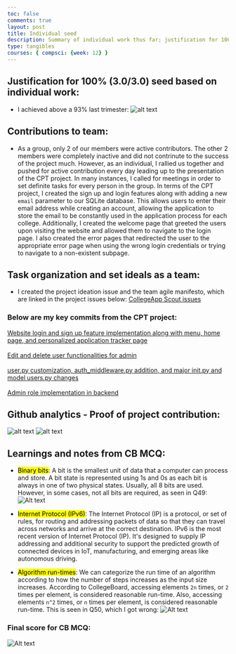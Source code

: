 ```yaml
---
toc: false
comments: true
layout: post
title: Individual seed
description: Summary of individual work thus far; justification for 100% seed.
type: tangibles
courses: { compsci: {week: 12} }
---
```


## Justification for 100% (3.0/3.0) seed based on individual work:

- I achieved above a 93% last trimester:
![alt text](</ankit_tri2/images/AP CSP - Trimester 2 grade - Ankit.png>)

## Contributions to team:
- As a group, only 2 of our members were active contributors. The other 2 members were completely inactive and did not contrinute to the success of the project much. However, as an individual, I rallied us together and pushed for active contribution every day leading up to the presentation of the CPT project. In many instances, I called for meetings in order to set definite tasks for every person in the group. In terms of the CPT project, I created the sign up and login features along with adding a new `email` parameter to our SQLite database. This allows users to enter their email address while creating an account, allowing the application to store the email to be constantly used in the application process for each college. Additionally, I created the welcome page that greeted the users upon visiting the website and allowed them to navigate to the login page. I also created the error pages that redirected the user to the appropriate error page when using the wrong login credentials or trying to navigate to a non-existent subpage.

## Task organization and set ideals as a team:
- I created the project ideation issue and the team agile manifesto, which are linked in the project issues below:
[CollegeApp Scout issues](https://github.com/Ankit-177/cpt_project/issues)

### Below are my key commits from the CPT project:
[Website login and sign up feature implementation along with menu, home page, and personalized application tracker page](https://github.com/Ankit-177/cpt_project/commit/03562415d09fb96b0c3c3aea12ca2cc8919b0106)<br><br>
[Edit and delete user functionalities for admin](https://github.com/Ankit-177/cpt_project/commit/c1d6bdc69b2af05c3287120d50e1cb25c3ef471c#diff-d2405490b89e560cdcbc1abe42af7a0de13941d6bc4e1e9213e2597511001bdd)<br><br>
[user.py customization, auth_middleware.py addition, and major init.py and model users.py changes](https://github.com/Ankit-177/cpt_backend/commit/f523a154e59dd4405ff32ca20ba42b4e770d0c33)<br><br>
[Admin role implementation in backend](https://github.com/Ankit-177/cpt_backend/commit/2c2d735be850f8dbc2ec6f608e2389069e24373f)

## Github analytics - Proof of project contribution:
![alt text](</ankit_tri2/images/AP CSP - Github analytics overall - Ankit.png>)
![alt text](</ankit_tri2/images/AP CSP - Github analytics personal - Ankit.png>)

## Learnings and notes from CB MCQ:
- <mark>Binary bits</mark>: A bit is the smallest unit of data that a computer can process and store. A bit state is represented using 1s and 0s as each bit is always in one of two physical states. Usually, all 8 bits are used. However, in some cases, not all bits are required, as seen in Q49:
![Alt text](</ankit_tri2/images/AP CSP - Q49 mistake - Ankit.png>)

- <mark>Internet Protocol (IPv6)</mark>: The Internet Protocol (IP) is a protocol, or set of rules, for routing and addressing packets of data so that they can travel across networks and arrive at the correct destination. IPv6 is the most recent version of Internet Protocol (IP). It's designed to supply IP addressing and additional security to support the predicted growth of connected devices in IoT, manufacturing, and emerging areas like autonomous driving.

- <mark>Algorithm run-times</mark>: We can categorize the run time of an algorithm according to how the number of steps increases as the input size increases. According to CollegeBoard, accessing elements `2n` times, or `2` times per element, is considered reasonable run-time. Also, accessing elements `n^2` times, or `n` times per element, is considered reasonable run-time. This is seen in Q50, which I got wrong:
![Alt text](</ankit_tri2/images/AP CSP - Q50 mistake - Ankit.png>)

### Final score for CB MCQ:
![Alt text](</ankit_tri2/images/AP CSP - CB MCQ 2020 score - Ankit.png>)